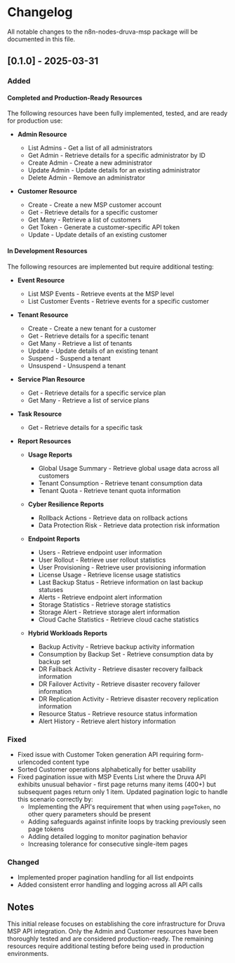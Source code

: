 # Changelog

All notable changes to the n8n-nodes-druva-msp package will be documented in this file.

## [0.1.0] - 2025-03-31

### Added

#### Completed and Production-Ready Resources

The following resources have been fully implemented, tested, and are ready for production use:

- **Admin Resource**
  - List Admins - Get a list of all administrators
  - Get Admin - Retrieve details for a specific administrator by ID
  - Create Admin - Create a new administrator
  - Update Admin - Update details for an existing administrator
  - Delete Admin - Remove an administrator

- **Customer Resource**
  - Create - Create a new MSP customer account
  - Get - Retrieve details for a specific customer
  - Get Many - Retrieve a list of customers
  - Get Token - Generate a customer-specific API token
  - Update - Update details of an existing customer

#### In Development Resources

The following resources are implemented but require additional testing:

- **Event Resource**
  - List MSP Events - Retrieve events at the MSP level
  - List Customer Events - Retrieve events for a specific customer

- **Tenant Resource**
  - Create - Create a new tenant for a customer
  - Get - Retrieve details for a specific tenant
  - Get Many - Retrieve a list of tenants
  - Update - Update details of an existing tenant
  - Suspend - Suspend a tenant
  - Unsuspend - Unsuspend a tenant

- **Service Plan Resource**
  - Get - Retrieve details for a specific service plan
  - Get Many - Retrieve a list of service plans

- **Task Resource**
  - Get - Retrieve details for a specific task

- **Report Resources**
  - **Usage Reports**
    - Global Usage Summary - Retrieve global usage data across all customers
    - Tenant Consumption - Retrieve tenant consumption data
    - Tenant Quota - Retrieve tenant quota information

  - **Cyber Resilience Reports**
    - Rollback Actions - Retrieve data on rollback actions
    - Data Protection Risk - Retrieve data protection risk information

  - **Endpoint Reports**
    - Users - Retrieve endpoint user information
    - User Rollout - Retrieve user rollout statistics
    - User Provisioning - Retrieve user provisioning information
    - License Usage - Retrieve license usage statistics
    - Last Backup Status - Retrieve information on last backup statuses
    - Alerts - Retrieve endpoint alert information
    - Storage Statistics - Retrieve storage statistics
    - Storage Alert - Retrieve storage alert information
    - Cloud Cache Statistics - Retrieve cloud cache statistics

  - **Hybrid Workloads Reports**
    - Backup Activity - Retrieve backup activity information
    - Consumption by Backup Set - Retrieve consumption data by backup set
    - DR Failback Activity - Retrieve disaster recovery failback information
    - DR Failover Activity - Retrieve disaster recovery failover information
    - DR Replication Activity - Retrieve disaster recovery replication information
    - Resource Status - Retrieve resource status information
    - Alert History - Retrieve alert history information

### Fixed

- Fixed issue with Customer Token generation API requiring form-urlencoded content type
- Sorted Customer operations alphabetically for better usability
- Fixed pagination issue with MSP Events List where the Druva API exhibits unusual behavior - first page returns many items (400+) but subsequent pages return only 1 item. Updated pagination logic to handle this scenario correctly by:
  - Implementing the API's requirement that when using `pageToken`, no other query parameters should be present
  - Adding safeguards against infinite loops by tracking previously seen page tokens
  - Adding detailed logging to monitor pagination behavior
  - Increasing tolerance for consecutive single-item pages

### Changed

- Implemented proper pagination handling for all list endpoints
- Added consistent error handling and logging across all API calls

## Notes

This initial release focuses on establishing the core infrastructure for Druva MSP API integration. Only the Admin and Customer resources have been thoroughly tested and are considered production-ready. The remaining resources require additional testing before being used in production environments. 
